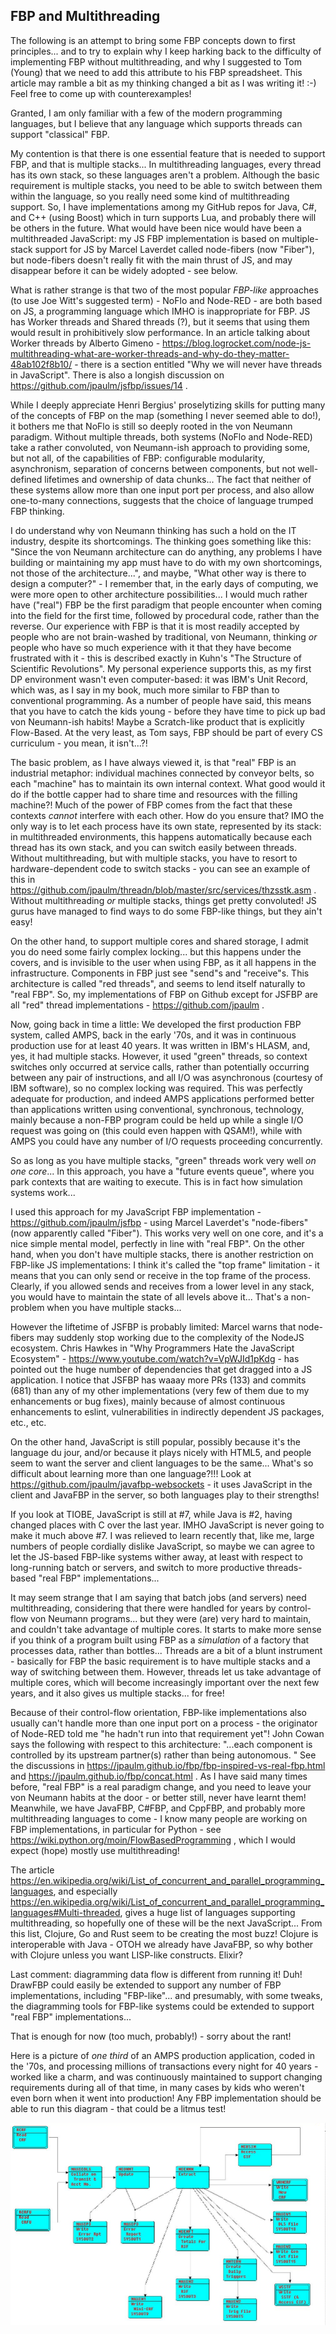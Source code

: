 FBP and Multithreading
-----------

The following is an attempt to bring some FBP concepts down to first principles... and to try to explain why I keep harking back to the difficulty of implementing FBP without multithreading, and why I suggested to Tom (Young) that we need to add this attribute to his FBP spreadsheet.  This article may ramble a bit as my thinking changed a bit as I was writing it!  :-)  Feel free to come up with counterexamples!

Granted, I am only familiar with a few of the modern programming languages, but I believe that any language which supports threads can support "classical" FBP.

My contention is that there is one essential feature that is needed to support FBP, and that is multiple stacks...  In multithreading languages, every thread has its own stack, so these languages aren't a problem.  Although the basic requirement is multiple stacks, you need to be able to switch between them within the language, so you really need some kind of multithreading support.  So, I have implementations among my GitHub repos for Java, C#, and C++ (using Boost) which in turn supports Lua, and probably there will be others in the future.  What would have been nice would have been a multithreaded JavaScript: my JS FBP implementation is based on multiple-stack support for JS by Marcel Laverdet called node-fibers (now "Fiber"), but node-fibers doesn't really fit with the main thrust of JS, and may disappear before it can be widely adopted - see below.

What is rather strange is that two of the most popular *FBP-like* approaches (to use Joe Witt's suggested term) - NoFlo and Node-RED - are both based on JS, a programming language which IMHO is inappropriate for FBP.   JS has Worker threads and Shared threads (?), but it seems that using them would result in prohibitively slow performance.  In an article talking about Worker threads by Alberto Gimeno - https://blog.logrocket.com/node-js-multithreading-what-are-worker-threads-and-why-do-they-matter-48ab102f8b10/ - there is a section entitled "Why we will never have threads in JavaScript".  There is also a longish discussion on https://github.com/jpaulm/jsfbp/issues/14 .

While I deeply appreciate Henri Bergius' proselytizing skills for putting many of the concepts of FBP on the map (something I never seemed able to do!), it bothers me that NoFlo is still so deeply rooted in the von Neumann paradigm.   Without multiple threads, both systems (NoFlo and Node-RED) take a rather convoluted, von Neumann-ish approach to providing some, but not all, of the capabilities of FBP: configurable modularity, asynchronism, separation of concerns between components, but not well-defined lifetimes and ownership of data chunks...  The fact that neither of these systems allow more than one input port per process, and also allow one-to-many connections, suggests that the choice of language trumped FBP thinking.

I do understand why von Neumann thinking has such a hold on the IT industry, despite its shortcomings.  The thinking goes something like this: "Since the von Neumann architecture can do anything, any problems I have building or maintaining my app must have to do with my own shortcomings, not those of the architecture...", and maybe, "What other way is there to design a computer?" - I remember that, in the early days of computing, we were more open to other architecture possibilities...  I would much rather have ("real") FBP be the first paradigm that people encounter when coming into the field for the first time, followed by procedural code, rather than the reverse.  Our experience with FBP is that it is most readily accepted by people who are not brain-washed by traditional, von Neumann, thinking *or* people who have so much experience with it that they have become frustrated with it - this is described exactly in Kuhn's "The Structure of Scientific Revolutions".  My personal experience supports this, as my first DP environment wasn't even computer-based: it was IBM's Unit Record, which was, as I say in my book, much more similar to FBP than to conventional programming. As a number of people have said, this means that you have to catch the kids young - before they have time to pick up bad von Neumann-ish habits!  Maybe a Scratch-like product that is explicitly Flow-Based.  At the very least, as Tom says, FBP should be part of every CS curriculum - you mean, it isn't...?!

The basic problem, as I have always viewed it, is that "real" FBP is an industrial metaphor: individual machines connected by conveyor belts, so each "machine" has to maintain its own internal context.  What good would it do if the bottle capper had to share time and resources with the filling machine?!  Much of the power of FBP comes from the fact that these contexts *cannot* interfere with each other.  How do you ensure that?   IMO the only way is to let each process have its own state, represented by its stack: in multithreaded environments, this happens automatically because each thread has its own stack, and you can switch easily between threads.  Without multithreading, but with multiple stacks, you have to resort to hardware-dependent code to switch stacks - you can see an example of this in https://github.com/jpaulm/threadn/blob/master/src/services/thzsstk.asm .  Without multithreading *or* multiple stacks, things get pretty convoluted!  JS gurus have managed to find ways to do some FBP-like things, but they ain't easy!

On the other hand, to support multiple cores and shared storage, I admit you do need some fairly complex locking...  but this happens under the covers, and is invisible to the user when using FBP, as it all happens in the infrastructure.   Components in FBP just see "send"s and "receive"s.  This architecture is called "red threads", and seems to lend itself naturally to "real FBP".  So, my implementations of FBP on Github except for JSFBP are all "red" thread implementations - https://github.com/jpaulm .

Now, going back in time a little:  We developed the first production FBP system, called AMPS, back in the early '70s, and it was in continuous production use for at least 40 years.  It was written in IBM's HLASM, and, yes, it had multiple stacks.  However, it used "green" threads, so context switches only occurred at service calls, rather than potentially occurring between any pair of instructions, and all I/O was asynchronous (courtesy of IBM software), so no complex locking was required.  This was perfectly adequate for production, and indeed AMPS applications performed better than applications written using conventional, synchronous, technology, mainly because a non-FBP program could be held up while a single I/O request was going on (this could even happen with QSAM!), while with AMPS you could have any number of I/O requests proceeding concurrently.  

So as long as you have multiple stacks, "green" threads work very well *on one core*...  In this approach, you have a "future events queue", where you park contexts that are waiting to execute.  This is in fact how simulation systems work...  

I used this approach for my JavaScript FBP implementation - https://github.com/jpaulm/jsfbp - using Marcel Laverdet's "node-fibers" (now apparently called "Fiber").  This works very well on one core, and it's a nice simple mental model, perfectly in line with "real FBP".   On the other hand, when you don't have multiple stacks, there is another restriction on FBP-like JS implementations: I think it's called the "top frame" limitation - it means that you can only send or receive in the top frame of the process.  Clearly, if you allowed sends and receives from a lower level in any stack, you would have to maintain the state of all levels above it...  That's a non-problem when you have multiple stacks...  

However the liftetime of JSFBP is probably limited: Marcel warns that node-fibers may suddenly stop working due to the complexity of the NodeJS ecosystem.  Chris Hawkes in "Why Programmers Hate the JavaScript Ecosystem" - https://www.youtube.com/watch?v=VpWJId1pKdg - has pointed out the huge number of dependencies that get dragged into a JS application.  I notice that JSFBP has waaay more PRs (133) and commits (681) than any of my other implementations (very few of them due to my enhancements or bug fixes), mainly because of almost continuous enhancements to eslint, vulnerabilities in indirectly dependent JS packages, etc., etc.   

On the other hand, JavaScript is still popular, possibly because it's the language du jour, and/or because it plays nicely with HTML5, and people seem to want the server and client languages to be the same... What's so difficult about learning more than one language?!!!  Look at https://github.com/jpaulm/javafbp-websockets - it uses JavaScript in the client and JavaFBP in the server, so both languages play to their strengths!  

If you look at TIOBE, JavaScript is still at #7, while Java is #2, having changed places with C over the last year.  IMHO JavaScript is never going to make it much above #7.  I was relieved to learn recently that, like me, large numbers of people cordially dislike JavaScript, so maybe we can agree to let the JS-based FBP-like systems wither away, at least with respect to long-running batch or servers, and switch to more productive threads-based "real FBP" implementations...  

It may seem strange that I am saying that batch jobs (and servers) need multithreading, considering that there were handled for years by control-flow von Neumann programs... but they were (are) very hard to maintain, and couldn't take advantage of multiple cores.  It starts to make more sense if you think of a program built using FBP as a *simulation* of a factory that processes data, rather than bottles...  Threads are a bit of a blunt instrument - basically for FBP the basic requirement is to have multiple stacks and a way of switching between them.  However, threads let us take advantage of multiple cores, which will become increasingly important over the next few years, and it also gives us multiple stacks... for free!

Because of their control-flow orientation, FBP-like implementations also usually can't handle more than one input port on a process - the originator of Node-RED told me "he hadn't run into that requirement yet"!  John Cowan says the following with respect to this architecture: "...each component is controlled by its upstream partner(s) rather than being autonomous. "  See the discussions in https://jpaulm.github.io/fbp/fbp-inspired-vs-real-fbp.html and https://jpaulm.github.io/fbp/concat.html .  As I have said many times before, "real FBP" is a real paradigm change, and you need to leave your von Neumann habits at the door - or better still, never have learnt them!    Meanwhile, we have JavaFBP, C#FBP, and CppFBP, and probably more multithreading languages to come - I know many people are working on FBP implementations, in particular  for Python - see https://wiki.python.org/moin/FlowBasedProgramming , which I would expect (hope) mostly use multithreading!

The article https://en.wikipedia.org/wiki/List_of_concurrent_and_parallel_programming_languages, and especially https://en.wikipedia.org/wiki/List_of_concurrent_and_parallel_programming_languages#Multi-threaded, gives a huge list of languages supporting multithreading, so hopefully one of these will be the next JavaScript... From this list, Clojure, Go and Rust seem to be creating the most buzz!  Clojure is interoperable with Java - OTOH we already have JavaFBP, so why bother with Clojure unless you want LISP-like constructs.  Elixir?

Last comment: diagramming data flow is different from running it! Duh!  DrawFBP could easily be extended to support any number of FBP implementations, including "FBP-like"... and presumably, with some tweaks, the diagramming tools for FBP-like systems could be extended to support "real FBP" implementations...

That is enough for now (too much, probably!) - sorry about the rant!

Here is a picture of *one third* of an AMPS production application, coded in the '70s, and processing millions of transactions every night for 40 years - worked like a charm, and was continuously maintained to support changing requirements during all of that time, in many cases by kids who weren't even born when it went into production!  Any FBP implementation should be able to run this diagram - that could be a litmus test!

![Batch Update - middle 3rd](https://github.com/jpaulm/fbp/blob/master/docs/updcrf1_cropped.png "Middle 3rd of Batch Update - went live in '70s, ran for 40 years")
